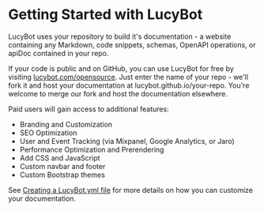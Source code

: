 # Getting Started with LucyBot

LucyBot uses your repository to build it's documentation - a website
containing any Markdown, code snippets, schemas, OpenAPI operations,
or apiDoc contained in your repo.

If your code is public and on GitHub, you can use LucyBot for free by
visiting [lucybot.com/opensource](https://lucybot.com/opensource). Just
enter the name of your repo - we'll fork it and host your documentation
at lucybot.github.io/your-repo.  You're welcome to merge our fork and
host the documentation elsewhere.

Paid users will gain access to additional features:
* Branding and Customization
* SEO Optimization
* User and Event Tracking (via Mixpanel, Google Analytics, or Jaro)
* Performance Optimization and Prerendering
* Add CSS and JavaScript
* Custom navbar and footer
* Custom Bootstrap themes

See [Creating a LucyBot.yml file](/docs/Getting_Started/Create_a_LucyBot_yml_file) for more
details on how you can customize your documentation.
